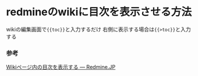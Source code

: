 # redmineのwikiに目次を表示させる方法

wikiの編集画面で`{{toc}}`と入力するだけ
右側に表示する場合は`{{>toc}}`と入力する

### 参考

[Wikiページ内の目次を表示する — Redmine\.JP](https://redmine.jp/faq/wiki/toc/)